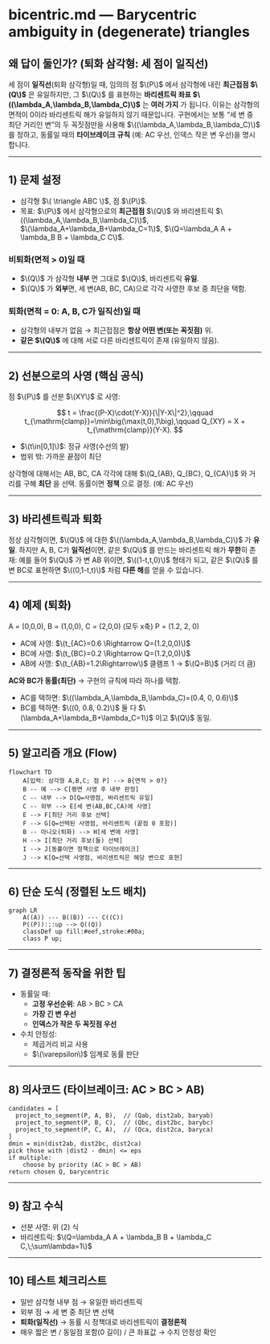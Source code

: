# bicentric.md — Barycentric ambiguity in (degenerate) triangles

## 왜 답이 둘인가? (퇴화 삼각형: 세 점이 일직선)
세 점이 **일직선**(퇴화 삼각형)일 때, 임의의 점 $\(P\)$ 에서 삼각형에 내린 **최근접점 $\(Q\)$** 은
유일하지만, 그 $\(Q\)$ 를 표현하는 **바리센트릭 좌표 $\((\lambda_A,\lambda_B,\lambda_C)\)$** 는
**여러 가지** 가 됩니다. 이유는 삼각형의 면적이 0이라 바리센트릭 해가 유일하지 않기 때문입니다.
구현에서는 보통 “세 변 중 최단 거리인 변”의 두 꼭짓점만을 사용해 $\((\lambda_A,\lambda_B,\lambda_C)\)$ 를
정하고, 동률일 때의 **타이브레이크 규칙** (예: AC 우선, 인덱스 작은 변 우선)을 명시합니다.

---

## 1) 문제 설정
- 삼각형 $\( \triangle ABC \)$, 점 $\(P\)$.
- 목표: $\(P\)$ 에서 삼각형으로의 **최근접점** $\(Q\)$ 와 바리센트릭 $\((\lambda_A,\lambda_B,\lambda_C)\)$,  
  $\(\lambda_A+\lambda_B+\lambda_C=1\)$, $\(Q=\lambda_A A + \lambda_B B + \lambda_C C\)$.

### 비퇴화(면적 > 0)일 때
- $\(Q\)$ 가 삼각형 **내부** 면 그대로 $\(Q\)$, 바리센트릭 **유일**.
- $\(Q\)$ 가 **외부**면, 세 변(AB, BC, CA)으로 각각 사영한 후보 중 최단을 택함.

### 퇴화(면적 = 0: A, B, C가 일직선)일 때
- 삼각형의 내부가 없음 → 최근접점은 **항상 어떤 변(또는 꼭짓점)** 위.
- **같은 $\(Q\)$** 에 대해 서로 다른 바리센트릭이 존재 (유일하지 않음).

---

## 2) 선분으로의 사영 (핵심 공식)
점 $\(P\)$ 를 선분 $\(XY\)$ 로 사영:

$$
t = \frac{(P-X)\cdot(Y-X)}{\|Y-X\|^2},\qquad t_{\mathrm{clamp}}=\min\big(\max(t,0),1\big),\qquad
Q_{XY} = X + t_{\mathrm{clamp}}(Y-X).
$$

- $\(t\in[0,1]\)$: 정규 사영(수선의 발)  
- 범위 밖: 가까운 끝점이 최단

삼각형에 대해서는 AB, BC, CA 각각에 대해 $\(Q_{AB}, Q_{BC}, Q_{CA}\)$ 와 거리를 구해 **최단** 을 선택.
동률이면 **정책** 으로 결정. (예: AC 우선)

---

## 3) 바리센트릭과 퇴화
정상 삼각형이면, $\(Q\)$ 에 대한 $\((\lambda_A,\lambda_B,\lambda_C)\)$ 가 **유일**.
하지만 A, B, C가 **일직선**이면, 같은 $\(Q\)$ 를 만드는 바리센트릭 해가 **무한**히 존재:
예를 들어 $\(Q\)$ 가 변 AB 위이면, $\((1-t,t,0)\)$ 형태가 되고,
같은 $\(Q\)$ 를 변 BC로 표현하면 $\((0,1-t,t)\)$ 처럼 **다른 해**를 얻을 수 있습니다.

---

## 4) 예제 (퇴화)
A = (0,0,0), B = (1,0,0), C = (2,0,0) (모두 x축)
P = (1.2, 2, 0)

- AC에 사영: $\(t_{AC}=0.6 \Rightarrow Q=(1.2,0,0)\)$
- BC에 사영: $\(t_{BC}=0.2 \Rightarrow Q=(1.2,0,0)\)$
- AB에 사영: $\(t_{AB}=1.2\Rightarrow\)$ 클램프 1 → $\(Q=B\)$ (거리 더 큼)

**AC와 BC가 동률(최단)** → 구현의 규칙에 따라 하나를 택함.
- AC를 택하면: $\((\lambda_A,\lambda_B,\lambda_C)=(0.4, 0, 0.6)\)$
- BC를 택하면: $\((0, 0.8, 0.2)\)$
둘 다 $\(\lambda_A+\lambda_B+\lambda_C=1\)$ 이고 $\(Q\)$ 동일.

---

## 5) 알고리즘 개요 (Flow)

```mermaid
flowchart TD
    A[입력: 삼각형 A,B,C; 점 P] --> B{면적 > 0?}
    B -- 예 --> C[평면 사영 후 내부 판정]
    C -- 내부 --> D[Q=사영점, 바리센트릭 유일]
    C -- 외부 --> E[세 변(AB,BC,CA)에 사영]
    E --> F[최단 거리 후보 선택]
    F --> G[Q=선택된 사영점, 바리센트릭 (끝점 0 포함)]
    B -- 아니오(퇴화) --> H[세 변에 사영]
    H --> I[최단 거리 후보(들) 선택]
    I --> J[동률이면 정책으로 타이브레이크]
    J --> K[Q=선택 사영점, 바리센트릭은 해당 변으로 표현]
```

---

## 6) 단순 도식 (정렬된 노드 배치)

```mermaid
graph LR
    A((A)) --- B((B)) --- C((C))
    P((P)):::up --> Q((Q))
    classDef up fill:#eef,stroke:#00a;
    class P up;
```
---

## 7) 결정론적 동작을 위한 팁
- 동률일 때:
  - **고정 우선순위**: AB > BC > CA
  - **가장 긴 변 우선**
  - **인덱스가 작은 두 꼭짓점 우선**
- 수치 안정성:
  - 제곱거리 비교 사용
  - $\(\varepsilon\)$ 임계로 동률 판단

---

## 8) 의사코드 (타이브레이크: AC > BC > AB)
```pseudo
candidates = [
  project_to_segment(P, A, B),  // (Qab, dist2ab, baryab)
  project_to_segment(P, B, C),  // (Qbc, dist2bc, barybc)
  project_to_segment(P, C, A),  // (Qca, dist2ca, baryca)
]
dmin = min(dist2ab, dist2bc, dist2ca)
pick those with |dist2 - dmin| <= eps
if multiple:
    choose by priority (AC > BC > AB)
return chosen Q, barycentric
```

---

## 9) 참고 수식
- 선분 사영: 위 (2) 식
- 바리센트릭: $\(Q=\lambda_A A + \lambda_B B + \lambda_C C,\;\sum\lambda=1\)$

---

## 10) 테스트 체크리스트
- 일반 삼각형 내부 점 → 유일한 바리센트릭
- 외부 점 → 세 변 중 최단 변 선택
- **퇴화(일직선)** → 동률 시 정책대로 바리센트릭이 **결정론적**
- 매우 짧은 변 / 동일점 포함(0 길이) / 큰 좌표값 → 수치 안정성 확인
